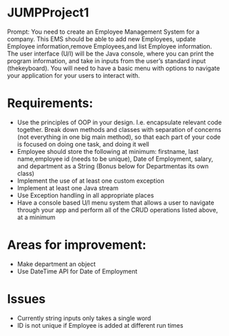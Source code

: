 # JUMPProject1
Prompt:
You need to create an Employee Management System for a company. This EMS should be able to add new Employees, update Employee information,remove Employees,and list Employee information. The user interface (U/I) will be the Java console, where you can print the program information, and take in inputs from the user’s standard input (thekeyboard). You will need to have a basic menu with options to navigate your application for your users to interact with.

# Requirements:
* Use the principles of OOP in your design. I.e. encapsulate relevant code together. Break down methods and classes with separation of concerns (not everything in one big main method), so that each part of your code is focused on doing one task, and doing it well
* Employee should store the following at minimum: firstname, last name,employee id (needs to be unique), Date of Employment, salary, and department as a String (Bonus below for Departmentas its own class)
* Implement the use of at least one custom exception
* Implement at least one Java stream
* Use Exception handling in all appropriate places
* Have a console based U/I menu system that allows a user to navigate through your app and perform all of the CRUD operations listed above, at a minimum


# Areas for improvement: 
  * Make department an object
  * Use DateTime API for Date of Employment


# Issues
  * Currently string inputs only takes a single word
  * ID is not unique if Employee is added at different run times
